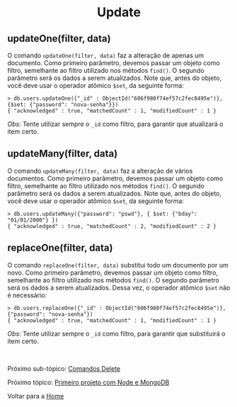 
<h1 align="center" id="update">Update</h1>

<h2>updateOne(filter, data)</h2>

O comando `updateOne(filter, data)` faz a alteração de apenas um documento. Como primeiro parâmetro, devemos passar um objeto como filtro, semelhante ao filtro utilizado nos métodos `find()`. O segundo parâmetro será os dados a serem atualizados. Note que, antes do objeto, você deve usar o operador atômico `$set`, da seguinte forma:

```
> db.users.updateOne({"_id" : ObjectId("606f980f74ef57c2fec8495e")}, {$set: {"password": "nova-senha"}})
{ "acknowledged" : true, "matchedCount" : 1, "modifiedCount" : 1 }
```

*Obs:* Tente utilizar sempre o `_id` como filtro, para garantir que atualizará o item certo.

<h2>updateMany(filter, data)</h2>

O comando `updateMany(filter, data)` faz a alteração de vários documentos. Como primeiro parâmetro, devemos passar um objeto como filtro, semelhante ao filtro utilizado nos métodos `find()`. O segundo parâmetro será os dados a serem atualizados. Note que, antes do objeto, você deve usar o operador atômico `$set`, da seguinte forma:

```
> db.users.updateMany({"password": "pswd"}, { $set: {"bday": "01/01/2000"} })
{ "acknowledged" : true, "matchedCount" : 2, "modifiedCount" : 2 }
```

<h2>replaceOne(filter, data)</h2>

O comando `replaceOne(filter, data)` substitui todo um documento por um novo. Como primeiro parâmetro, devemos passar um objeto como filtro, semelhante ao filtro utilizado nos métodos `find()`. O segundo parâmetro será os dados a serem atualizados. Dessa vez, o operador atômico `$set` não é necessário:

```
> db.users.replaceOne({"_id" : ObjectId("606f980f74ef57c2fec8495e")}, {"password": "nova-senha"})
{ "acknowledged" : true, "matchedCount" : 1, "modifiedCount" : 1 }
```

*Obs:* Tente utilizar sempre o `_id` como filtro, para garantir que substituirá o item certo.

<br/>

Próximo sub-tópico: <a href="3-5-delete.md#delete">Comandos Delete</a>

Próximo tópico: <a href="4-primeiro-projeto.md#primeiro-projeto">Primeiro projeto com Node e MongoDB</a>

Voltar para a <a href="../README.md#readme">Home</a>

